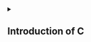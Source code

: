 <details>
<summary> <h2>Introduction of C</h2></summary>

- <a href="https://nbviewer.org/github/Mubeen-Ahmad/C/blob/main/1_introduction.ipynb">History and Importance of C</a><br>
- <a href="https://nbviewer.org/github/Mubeen-Ahmad/C/blob/main/2_Type_Checking.ipynb">Type Checking and Static vs Dynamic Checking</a><br>
- <a href="https://nbviewer.org/github/Mubeen-Ahmad/C/blob/main/3_Strong_and_Weak_Typing.ipynb">Strong and Weak Typing</a><br>
- <a href="https://nbviewer.org/github/Mubeen-Ahmad/C/blob/main/4_Static_Binding_and_Dynamic_Binding.ipynb">Static and Dynamic Binding</a><br>
- <a href="https://nbviewer.org/github/Mubeen-Ahmad/C/blob/main/5_structure_of_c_Program_and_compilingin_interpreter.ipynb">Structure and Compiler vs Interpreter</a><br>

</details>
